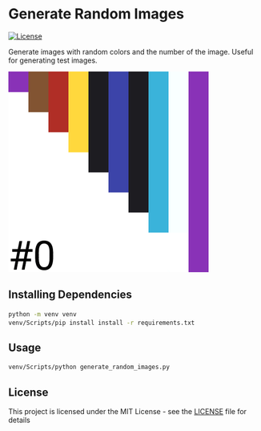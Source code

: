 # Generate Random Images

[![License][license-image]][license-url]

Generate images with random colors and the number of the image. Useful for generating test images.

![Random Images](docs/random-images.gif)

## Installing Dependencies

```bash
python -m venv venv
venv/Scripts/pip install install -r requirements.txt
```

## Usage

```bash
venv/Scripts/python generate_random_images.py
```

## License

This project is licensed under the MIT License - see the [LICENSE](LICENSE) file for details

[license-image]: https://img.shields.io/badge/License-MIT-brightgreen.svg
[license-url]: https://opensource.org/licenses/MIT

[github-contributors]: https://github.com/TheDigitalPhoenixX/Generate-Random-Images/contributors
[github-tags]: https://github.com/TheDigitalPhoenixX/Generate-Random-Images/tags
